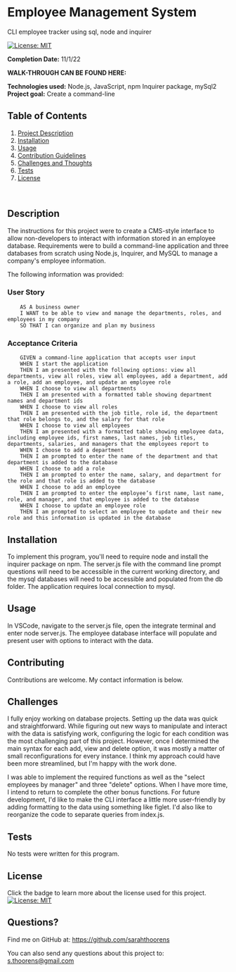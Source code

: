 # Employee Management System
CLI employee tracker using sql, node and inquirer

[![License: MIT](https://img.shields.io/badge/License-MIT-yellow.svg)](https://opensource.org/licenses/MIT)


  **Completion Date:**  11/1/22
  
  **WALK-THROUGH CAN BE FOUND HERE:**
  
  **Technologies used:**  Node.js, JavaScript, npm Inquirer package, mySql2 <br>
  **Project goal:**  Create a command-line <br>


  ## Table of Contents
  1. [Project Description](#Description)
  2. [Installation](#Installation)
  3. [Usage](#Usage)
  4. [Contribution Guidelines](#Contributing)
  5. [Challenges and Thoughts](#Challenges)
  6. [Tests](#Tests)
  7. [License](#License)
  <br>
  
  ## Description

  The instructions for this project were to create a CMS-style interface to allow non-developers to interact with information stored in an employee database. Requirements were to build a command-line application and three databases from scratch using Node.js, Inquirer, and MySQL to manage a company's employee information. 

  The following information was provided:
  
  ### User Story
    

        AS A business owner
        I WANT to be able to view and manage the departments, roles, and employees in my company
        SO THAT I can organize and plan my business
 

### Acceptance Criteria

        GIVEN a command-line application that accepts user input
        WHEN I start the application
        THEN I am presented with the following options: view all departments, view all roles, view all employees, add a department, add a role, add an employee, and update an employee role
        WHEN I choose to view all departments
        THEN I am presented with a formatted table showing department names and department ids
        WHEN I choose to view all roles
        THEN I am presented with the job title, role id, the department that role belongs to, and the salary for that role
        WHEN I choose to view all employees
        THEN I am presented with a formatted table showing employee data, including employee ids, first names, last names, job titles, departments, salaries, and managers that the employees report to
        WHEN I choose to add a department
        THEN I am prompted to enter the name of the department and that department is added to the database
        WHEN I choose to add a role
        THEN I am prompted to enter the name, salary, and department for the role and that role is added to the database
        WHEN I choose to add an employee
        THEN I am prompted to enter the employee’s first name, last name, role, and manager, and that employee is added to the database
        WHEN I choose to update an employee role
        THEN I am prompted to select an employee to update and their new role and this information is updated in the database 


## Installation

To implement this program, you'll need to require node and install the inquirer package on npm. The server.js file with the command line prompt questions will need to be accessible in the current working directory, and the mysql databases will need to be accessible and populated from the db folder. The application requires local connection to mysql.

## Usage 

In VSCode, navigate to the server.js file, open the integrate terminal and enter node server.js. The employee database interface will populate and present user with options to interact with the data.

## Contributing

Contributions are welcome. My contact information is below.

## Challenges 

I fully enjoy working on database projects. Setting up the data was quick and straightforward. While figuring out new ways to manipulate and interact with the data is satisfying work, configuring the logic for each condition was the most challenging part of this project. However, once I determined the main syntax for each add, view and delete option, it was mostly a matter of small reconfigurations for every instance. I think my approach could have been more streamlined, but I'm happy with the work done.

I was able to implement the required functions as well as the "select employees by manager" and three "delete" options. When I have more time, I intend to return to complete the other bonus functions. For future development, I'd like to make the CLI interface a little more user-friendly by adding formatting to the data using something like figlet. I'd also like to reorganize the code to separate queries from index.js.

## Tests

No tests were written for this program.

## License

Click the badge to learn more about the license used for this project.
<br>[![License: MIT](https://img.shields.io/badge/License-MIT-yellow.svg)](https://opensource.org/licenses/MIT)

## Questions?

Find me on GitHub at: https://github.com/sarahthoorens

You can also send any questions about this project to: s.thoorens@gmail.com
